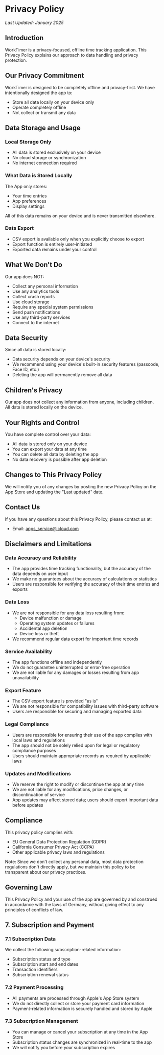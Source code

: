# Privacy Policy

*Last Updated: January 2025*

## Introduction

WorkTimer is a privacy-focused, offline time tracking application. This Privacy Policy explains our approach to data handling and privacy protection.

## Our Privacy Commitment

WorkTimer is designed to be completely offline and privacy-first. We have intentionally designed the app to:
- Store all data locally on your device only
- Operate completely offline
- Not collect or transmit any data

## Data Storage and Usage

### Local Storage Only
- All data is stored exclusively on your device
- No cloud storage or synchronization
- No internet connection required

### What Data is Stored Locally
The App only stores:
- Your time entries
- App preferences
- Display settings

All of this data remains on your device and is never transmitted elsewhere.

### Data Export
- CSV export is available only when you explicitly choose to export
- Export function is entirely user-initiated
- Exported data remains under your control

## What We Don't Do

Our app does NOT:
- Collect any personal information
- Use any analytics tools
- Collect crash reports
- Use cloud storage
- Require any special system permissions
- Send push notifications
- Use any third-party services
- Connect to the internet

## Data Security

Since all data is stored locally:
- Data security depends on your device's security
- We recommend using your device's built-in security features (passcode, Face ID, etc.)
- Deleting the app will permanently remove all data

## Children's Privacy

Our app does not collect any information from anyone, including children. All data is stored locally on the device.

## Your Rights and Control

You have complete control over your data:
- All data is stored only on your device
- You can export your data at any time
- You can delete all data by deleting the app
- No data recovery is possible after app deletion

## Changes to This Privacy Policy

We will notify you of any changes by posting the new Privacy Policy on the App Store and updating the "Last updated" date.

## Contact Us

If you have any questions about this Privacy Policy, please contact us at:
- Email: apps_service@icloud.com

## Disclaimers and Limitations

### Data Accuracy and Reliability
- The app provides time tracking functionality, but the accuracy of the data depends on user input
- We make no guarantees about the accuracy of calculations or statistics
- Users are responsible for verifying the accuracy of their time entries and exports

### Data Loss
- We are not responsible for any data loss resulting from:
  - Device malfunction or damage
  - Operating system updates or failures
  - Accidental app deletion
  - Device loss or theft
- We recommend regular data export for important time records

### Service Availability
- The app functions offline and independently
- We do not guarantee uninterrupted or error-free operation
- We are not liable for any damages or losses resulting from app unavailability

### Export Feature
- The CSV export feature is provided "as is"
- We are not responsible for compatibility issues with third-party software
- Users are responsible for securing and managing exported data

### Legal Compliance
- Users are responsible for ensuring their use of the app complies with local laws and regulations
- The app should not be solely relied upon for legal or regulatory compliance purposes
- Users should maintain appropriate records as required by applicable laws

### Updates and Modifications
- We reserve the right to modify or discontinue the app at any time
- We are not liable for any modifications, price changes, or discontinuation of service
- App updates may affect stored data; users should export important data before updates

## Compliance

This privacy policy complies with:
- EU General Data Protection Regulation (GDPR)
- California Consumer Privacy Act (CCPA)
- Other applicable privacy laws and regulations

Note: Since we don't collect any personal data, most data protection regulations don't directly apply, but we maintain this policy to be transparent about our privacy practices.

## Governing Law

This Privacy Policy and your use of the app are governed by and construed in accordance with the laws of Germany, without giving effect to any principles of conflicts of law.

## 7. Subscription and Payment

### 7.1 Subscription Data
We collect the following subscription-related information:
- Subscription status and type
- Subscription start and end dates
- Transaction identifiers
- Subscription renewal status

### 7.2 Payment Processing
- All payments are processed through Apple's App Store system
- We do not directly collect or store your payment card information
- Payment-related information is securely handled and stored by Apple

### 7.3 Subscription Management
- You can manage or cancel your subscription at any time in the App Store
- Subscription status changes are synchronized in real-time to the app
- We will notify you before your subscription expires 